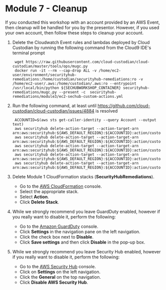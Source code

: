 # Module 7 - Cleanup

If you conducted this workshop with an account provided by an AWS Event, then cleanup will be handled for you by the presentor.
However, if you used your own account, then follow these steps to cleanup your account.

1. Delete the Cloudwatch Event rules and lambdas deployed by Cloud Custodian by running the following command from the Cloud9 IDE's terminal prompt

        wget https://raw.githubusercontent.com/cloud-custodian/cloud-custodian/master/tools/ops/mugc.py
        docker run -it --rm --cap-drop ALL -v /home/ec2-user/environment/securityhub-remediations:/home/custodian/securityhub-remediations:ro -v /home/ec2-user/.aws:/home/custodian/.aws:ro --entrypoint /usr/local/bin/python ${SECHUBWORKSHOP_CONTAINER} securityhub-remediations/mugc.py --present -c  securityhub-remediations/module3/ec2-sechub-custom-actions.yml

2. Run the following command, at least until https://github.com/cloud-custodian/cloud-custodian/issues/4884 is resolved

        ACCOUNTID=$(aws sts get-caller-identity --query Account --output text)
        aws securityhub delete-action-target --action-target-arn arn:aws:securityhub:${AWS_DEFAULT_REGION}:${ACCOUNTID}:action/custom/DenySnapStop
        aws securityhub delete-action-target --action-target-arn arn:aws:securityhub:${AWS_DEFAULT_REGION}:${ACCOUNTID}:action/custom/DisableKey
        aws securityhub delete-action-target --action-target-arn arn:aws:securityhub:${AWS_DEFAULT_REGION}:${ACCOUNTID}:action/custom/PostOpsItem
        aws securityhub delete-action-target --action-target-arn arn:aws:securityhub:${AWS_DEFAULT_REGION}:${ACCOUNTID}:action/custom/RemPA
        aws securityhub delete-action-target --action-target-arn arn:aws:securityhub:${AWS_DEFAULT_REGION}:${ACCOUNTID}:action/custom/Delete

3. Delete Module 1 CloudFormation stacks (**SecurityHubRemediations**).
	* Go to the <a href="https://console.aws.amazon.com/cloudformation/home#/stacks?filter=active">AWS CloudFormation</a> console.
	* Select the appropriate stack.
	* Select **Action**.
	* Click **Delete Stack**.

4.	While we strongly recommend you leave GuardDuty enabled, however if you really want to disable it, perform the following:
	* Go to the <a href="https://console.aws.amazon.com/guardduty/" target="_blank">Amazon GuardDuty</a> console.
	* Click **Settings** in the navigation pane on the left navigation.
	* Click the check box next to **Disable**.
	* Click **Save settings** and then click **Disable** in the pop-up box.

5.	While we strongly recommend you leave Security Hub enabled, however if you really want to disable it, perform the following:
	* Go to the <a href="https://console.aws.amazon.com/securityhub/home?region=us-west-2#/findings" target="_blank">AWS Security Hub</a> console.
	* Click on **Settings** on the left navigation.
	* Click the **General** on the top navigation.
	* Click **Disable AWS Security Hub**.
